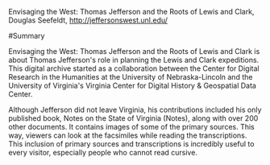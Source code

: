 Envisaging the West: Thomas Jefferson and the Roots of Lewis and Clark, Douglas Seefeldt, http://jeffersonswest.unl.edu/

#Summary

Envisaging the West: Thomas Jefferson and the Roots of Lewis and Clark is about Thomas Jefferson's role in planning the Lewis and Clark expeditions.  This digital archive started as a collaboration between the Center for Digital Research in the Humanities at the University of Nebraska-Lincoln and the University of Virginia's Virginia Center for Digital History & Geospatial Data Center. 
 
Although Jefferson did not leave Virginia, his contributions included his only published book, Notes on the State of Virginia (Notes), along with over 200 other documents.  It contains images of some of the primary sources. This way, viewers can look at the  facsimiles while reading the transcriptions.  This inclusion of primary sources and transcriptions is  incredibly useful to every visitor, especially people who cannot read cursive.

